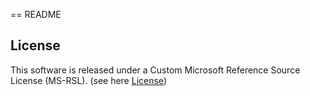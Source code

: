 == README

## License

This software is released under a Custom Microsoft Reference Source License (MS-RSL). (see here [License](License.md))
